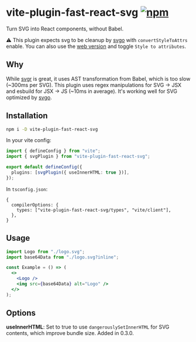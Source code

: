 # vite-plugin-fast-react-svg [![npm](https://img.shields.io/npm/v/vite-plugin-fast-react-svg)](https://www.npmjs.com/package/vite-plugin-fast-react-svg)

Turn SVG into React components, without Babel.

⚠️ This plugin expects svg to be cleanup by [svgo](https://github.com/svg/svgo) with `convertStyleToAttrs` enable. You can also use the [web version](https://jakearchibald.github.io/svgomg/) and toggle `Style to attributes`.

## Why

While [svgr](https://github.com/gregberge/svgr) is great, it uses AST transformation from Babel, which is too slow (~300ms per SVG). This plugin uses regex manipulations for SVG -> JSX and esbuild for JSX -> JS (~10ms in average). It's working well for SVG optimized by [svgo](https://github.com/svg/svgo).

## Installation

```sh
npm i -D vite-plugin-fast-react-svg
```

In your vite config:

```ts
import { defineConfig } from "vite";
import { svgPlugin } from "vite-plugin-fast-react-svg";

export default defineConfig({
  plugins: [svgPlugin({ useInnerHTML: true })],
});
```

In `tsconfig.json`:

```json5
{
  compilerOptions: {
    types: ["vite-plugin-fast-react-svg/types", "vite/client"],
  },
}
```

## Usage

```jsx
import Logo from "./logo.svg";
import base64Data from "./logo.svg?inline";

const Example = () => (
  <>
    <Logo />
    <img src={base64Data} alt="Logo" />
  </>
);
```

## Options

**useInnerHTML**: Set to true to use `dangerouslySetInnerHTML` for SVG contents, which improve bundle size. Added in 0.3.0.
